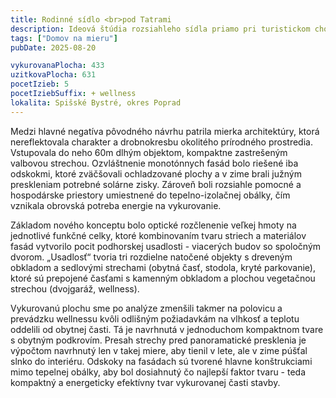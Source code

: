 ```yaml
---
title: Rodinné sídlo <br>pod Tatrami
description: Ideová štúdia rozsiahleho sídla priamo pri turistickom chodníku do jednej z dolín Slovenského Raja. Klienti nás oslovili ohľadom prepracovania architektonickej štúdie, so zámerom overiť si odlišný prístup k zadaniu –  s dôrazom na energetiku a súčasný architektonický štýl.
tags: ["Domov na mieru"]
pubDate: 2025-08-20

vykurovanaPlocha: 433
uzitkovaPlocha: 631
pocetIzieb: 5
pocetIziebSuffix: + wellness
lokalita: Spišské Bystré, okres Poprad
---
```


Medzi hlavné negatíva pôvodného návrhu patrila mierka architektúry, ktorá nereflektovala charakter a drobnokresbu okolitého prírodného prostredia. Vstupovala do neho 60m dlhým objektom, kompaktne zastrešeným valbovou strechou. Ozvláštnenie monotónnych fasád bolo riešené iba odskokmi, ktoré zväčšovali ochladzované plochy a v zime brali južným preskleniam potrebné solárne zisky. Zároveň boli rozsiahle pomocné a hospodárske priestory umiestnené do tepelno-izolačnej obálky, čím vznikala obrovská potreba energie na vykurovanie.

Základom nového konceptu bolo optické rozčlenenie veľkej hmoty na jednotlivé funkčné celky, ktoré kombinovaním tvaru striech a materiálov fasád vytvorilo pocit podhorskej usadlosti - viacerých budov so spoločným dvorom. „Usadlosť“ tvoria tri rozdielne natočené objekty s dreveným obkladom a sedlovými strechami (obytná časť, stodola, kryté parkovanie), ktoré sú prepojené časťami s kamenným obkladom a plochou vegetačnou strechou (dvojgaráž, wellness).

Vykurovanú plochu sme po analýze zmenšili takmer na polovicu a prevádzku wellnessu kvôli odlišným požiadavkám na vlhkosť a teplotu oddelili od obytnej časti. Tá je navrhnutá v jednoduchom kompaktnom tvare s obytným podkrovím. Presah strechy pred panoramatické presklenia je výpočtom navrhnutý len v takej miere, aby tienil v lete, ale v zime púšťal slnko do interiéru. Odskoky na fasádach sú tvorené hlavne konštrukciami mimo tepelnej obálky, aby bol dosiahnutý čo najlepší faktor tvaru - teda kompaktný a energeticky efektívny tvar vykurovanej časti stavby.


